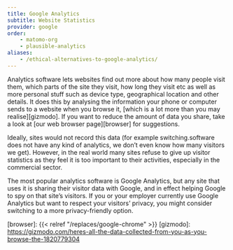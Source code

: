 ```yaml
---
title: Google Analytics
subtitle: Website Statistics
provider: google
order:
    - matomo-org
    - plausible-analytics
aliases:
    - /ethical-alternatives-to-google-analytics/
---
```


Analytics software lets websites find out more about how many people visit them, which parts of the site they visit, how long they visit etc as well as more personal stuff such as device type, geographical location and other details. It does this by analysing the information your phone or computer sends to a website when you browse it, [which is a lot more than you may realise][gizmodo]. If you want to reduce the amount of data you share, take a look at [our web browser page][browser] for suggestions.

Ideally, sites would not record this data (for example switching.software does not have any kind of analytics, we don’t even know how many visitors we get). However, in the real world many sites refuse to give up visitor statistics as they feel it is too important to their activities, especially in the commercial sector.

The most popular analytics software is Google Analytics, but any site that uses it is sharing their visitor data with Google, and in effect helping Google to spy on that site’s visitors. If you or your employer currently use Google Analytics but want to respect your visitors’ privacy, you might consider switching to a more privacy-friendly option.

[browser]: {{< relref "/replaces/google-chrome" >}}
[gizmodo]: https://gizmodo.com/heres-all-the-data-collected-from-you-as-you-browse-the-1820779304